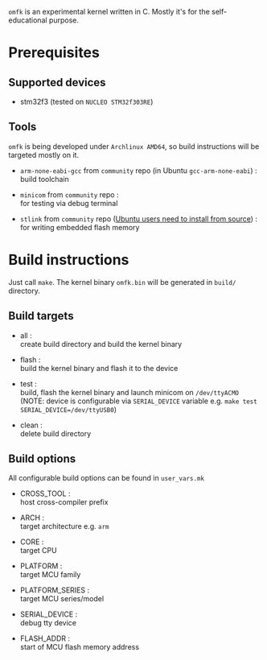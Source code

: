 `omfk` is an experimental kernel written in C. Mostly it's for the 
self-educational purpose.

# Prerequisites

## Supported devices

- stm32f3 (tested on `NUCLEO STM32f303RE`)

## Tools

`omfk` is being developed under `Archlinux AMD64`, so build instructions will 
be targeted mostly on it.

- `arm-none-eabi-gcc` from `community` repo (in Ubuntu `gcc-arm-none-eabi`) :  
build toolchain

- `minicom` from `community` repo :  
for testing via debug terminal

- `stlink` from `community` repo ([Ubuntu users need to install from source](
https://github.com/texane/stlink/blob/master/doc/compiling.md)) :  
for writing embedded flash memory

# Build instructions

Just call `make`. The kernel binary `omfk.bin` will be generated in `build/` 
directory. 

## Build targets

- all :  
create build directory and build the kernel binary

- flash :  
build the kernel binary  and flash it to the device

- test :  
build, flash the kernel binary and launch minicom on `/dev/ttyACMO`  
(NOTE: device is configurable via `SERIAL_DEVICE` variable e.g. 
`make test SERIAL_DEVICE=/dev/ttyUSB0`)

- clean :  
delete build directory

## Build options

All configurable build options can be found in `user_vars.mk`  

- CROSS_TOOL :  
host cross-compiler prefix

- ARCH :  
target architecture e.g. `arm`

- CORE :  
target CPU

- PLATFORM :  
target MCU family

- PLATFORM_SERIES :  
target MCU series/model

- SERIAL_DEVICE :  
debug tty device

- FLASH_ADDR :  
start of MCU flash memory address
